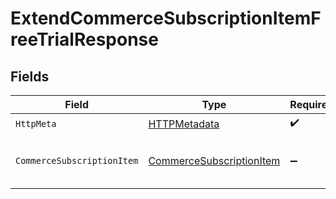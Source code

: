 # ExtendCommerceSubscriptionItemFreeTrialResponse


## Fields

| Field                                                                           | Type                                                                            | Required                                                                        | Description                                                                     |
| ------------------------------------------------------------------------------- | ------------------------------------------------------------------------------- | ------------------------------------------------------------------------------- | ------------------------------------------------------------------------------- |
| `HttpMeta`                                                                      | [HTTPMetadata](../../Models/Components/HTTPMetadata.md)                         | :heavy_check_mark:                                                              | N/A                                                                             |
| `CommerceSubscriptionItem`                                                      | [CommerceSubscriptionItem](../../Models/Components/CommerceSubscriptionItem.md) | :heavy_minus_sign:                                                              | A commerce subscription item.                                                   |